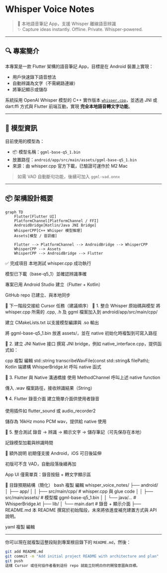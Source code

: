 # Whisper Voice Notes

> 📱 本地語音筆記 App，支援 Whisper 離線語音辨識  
> ✨ Capture ideas instantly. Offline. Private. Whisper-powered.

---

## 🔍 專案簡介

本專案是一款 Flutter 架構的語音筆記 App，目標是在 Android 裝置上實現：

- 用戶快速錄下語音想法
- 自動辨識為文字（不需網路連線）
- 將筆記顯示或儲存

系統採用 OpenAI Whisper 模型的 C++ 實作版本 [`whisper.cpp`](https://github.com/ggerganov/whisper.cpp)，並透過 JNI 或 dart:ffi 方式與 Flutter 前端互動，實現 **完全本地語音轉文字功能**。

---

## 🧠 模型資訊

目前使用的模型為：

- 📦 模型名稱：`ggml-base-q5_1.bin`
- 放置路徑：`android/app/src/main/assets/ggml-base-q5_1.bin`
- 來源：由 whisper.cpp 官方下載，已驗證可運作於 M2 Mac

> 如需 VAD 自動斷句功能，後續可加入 `ggml-vad.onnx`

---

## 📦 架構設計概要

```mermaid
graph TD
    Flutter[Flutter UI]
    PlatformChannel[PlatformChannel / FFI]
    AndroidBridge[Kotlin/Java JNI Bridge]
    WhisperCPP[C++ Whisper 模型推理]
    Assets[模型 / 音訊檔]
    
    Flutter --> PlatformChannel --> AndroidBridge --> WhisperCPP
    WhisperCPP --> Assets
    WhisperCPP --> AndroidBridge --> Flutter
```

✅ 完成項目
本地測試 whisper.cpp 成功執行

模型已下載（base-q5_1）並確認辨識準確

專案已用 Android Studio 建立（Flutter + Kotlin）

GitHub repo 已建立、與本地同步

🚧 下一階段交接給 Cursor 任務（建議順序）
📁 1. 整合 Whisper 原始碼與模型
將 whisper.cpp 所需的 .cpp, .h 及 ggml 檔案加入到 android/app/src/main/cpp/

建立 CMakeLists.txt 以支援模型編譯與 .so 輸出

將 ggml-base-q5_1.bin 放進 assets/，並在 native 初始化時複製到可寫入路徑

🔧 2. 建立 JNI Native 接口
撰寫 JNI bridge，例如 native_interface.cpp，提供函式如：

cpp
複製
編輯
std::string transcribeWavFile(const std::string& filePath);
Kotlin 端建構 WhisperBridge.kt 呼叫 native 函式

🔄 3. Flutter 與 Native 溝通橋接
使用 MethodChannel 呼叫上述 native function

傳入 .wav 檔案路徑，接收辨識結果（String）

🎙️ 4. Flutter 錄音介面
建立簡單介面供使用者錄音

使用插件如 flutter_sound 或 audio_recorder2

儲存為 16kHz mono PCM wav，提供給 native 使用

🧪 5. 整合測試
錄音 → 辨識 → 顯示文字 → 儲存筆記（可先保存在本地）

記錄模型加載與辨識時間

📌 額外說明
初期僅支援 Android，iOS 可日後延伸

初版可不含 VAD，自動段落後續再加

App UI 僅需單頁：錄音按鈕 + 轉文字顯示區

📁 目錄預期結構（簡化）
bash
複製
編輯
whisper_voice_notes/
├── android/
│   ├── app/
│   │   ├── src/main/cpp/          # whisper.cpp 與 glue code
│   │   ├── src/main/assets/       # 模型檔 ggml-base-q5_1.bin
│   │   └── java/...               # WhisperBridge.kt
├── lib/
│   └── main.dart                  # 錄音 + 顯示介面
├── README.md
本 README 撰寫於初始階段，未來將依進度補充建置方式與 API 說明。

yaml
複製
編輯

---

你可以現在就複製這整段貼到專案根目錄下的 `README.md`，然後：

```bash
git add README.md
git commit -m "Add initial project README with architecture and plan"
git push
這樣 Cursor 或任何協作者看到這份 repo 就能立刻明白你的開發意圖與目標。